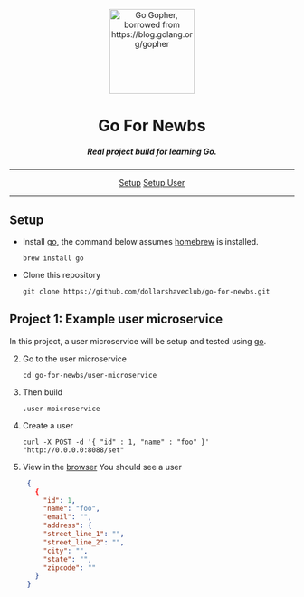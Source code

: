 <p align="center">
  <a href="https://blog.golang.org/gopher">
    <img height="150" src="https://user-images.githubusercontent.com/1074042/30151230-7714164c-9363-11e7-86c4-caca0b76e6b4.png" alt="Go Gopher, borrowed from https://blog.golang.org/gopher" />
  </a>
</p>
<h1 align="center">Go For Newbs</h1>
<h5 align="center">Real project build for learning Go.</h5>

----

<p align="center">
  <a href="setup">Setup</a>
  <a href="user">Setup User</a>
</p>

----

<h2 id="setup">Setup</h2>

- Install [go](https://golang.org/doc/install), the command below assumes [homebrew](brew.sh) is installed. 
  ```shell
  brew install go
  ```
- Clone this repository  
  ```shell
  git clone https://github.com/dollarshaveclub/go-for-newbs.git
  ```

<h2 id="user">Project 1: Example user microservice</h2>

In this project, a user microservice will be setup and tested using [go](https://golang.org/).

2. Go to the user microservice
   ```shell
   cd go-for-newbs/user-microservice
   ```
3. Then build
   ```shell
   .user-moicroservice
   ```
4. Create a user
   ```curl
   curl -X POST -d '{ "id" : 1, "name" : "foo" }' "http://0.0.0.0:8088/set"
   ```
5. View in the [browser](http://0.0.0.0:8088/?id=1)
   You should see a user
   ```json
    {
      {
        "id": 1,
        "name": "foo",
        "email": "",
        "address": {
        "street_line_1": "",
        "street_line_2": "",
        "city": "",
        "state": "",
        "zipcode": ""
      }
    }
   ```

